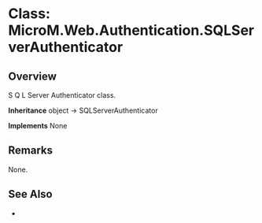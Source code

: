# Class: MicroM.Web.Authentication.SQLServerAuthenticator
## Overview
S Q L Server Authenticator class.

**Inheritance**
object -> SQLServerAuthenticator

**Implements**
None

## Remarks
None.

## See Also
-